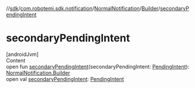 //[sdk](../../../../index.md)/[com.robotemi.sdk.notification](../../index.md)/[NormalNotification](../index.md)/[Builder](index.md)/[secondaryPendingIntent](secondary-pending-intent.md)



# secondaryPendingIntent  
[androidJvm]  
Content  
open fun [secondaryPendingIntent](secondary-pending-intent.md)(secondaryPendingIntent: [PendingIntent](https://developer.android.com/reference/kotlin/android/app/PendingIntent.html)): [NormalNotification.Builder](index.md)  
open val [secondaryPendingIntent](secondary-pending-intent.md): [PendingIntent](https://developer.android.com/reference/kotlin/android/app/PendingIntent.html)  



